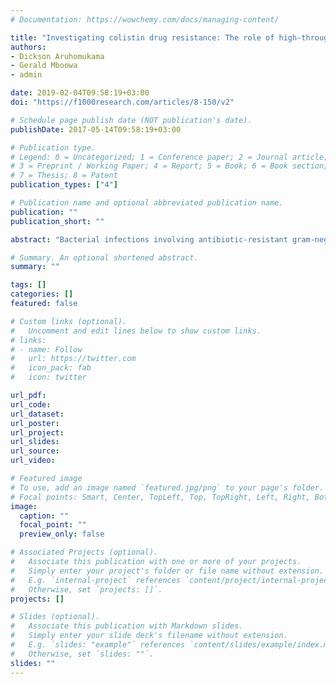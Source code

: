 ```yaml
---
# Documentation: https://wowchemy.com/docs/managing-content/

title: "Investigating colistin drug resistance: The role of high-throughput sequencing and bioinformatics"
authors: 
- Dickson Aruhomukama
- Gerald Mboowa
- admin

date: 2019-02-04T09:58:19+03:00
doi: "https://f1000research.com/articles/8-150/v2"

# Schedule page publish date (NOT publication's date).
publishDate: 2017-05-14T09:58:19+03:00

# Publication type.
# Legend: 0 = Uncategorized; 1 = Conference paper; 2 = Journal article;
# 3 = Preprint / Working Paper; 4 = Report; 5 = Book; 6 = Book section;
# 7 = Thesis; 8 = Patent
publication_types: ["4"]

# Publication name and optional abbreviated publication name.
publication: ""
publication_short: ""

abstract: "Bacterial infections involving antibiotic-resistant gram-negative bacteria continue to increase and represent a major global public health concern. Resistance to antibiotics in these bacteria is mediated by chromosomal and/or acquired resistance mechanisms, these give rise to multi-drug resistant (MDR), extensive-drug resistant (XDR) or pan-drug resistant (PDR) bacterial strains. Most recently, plasmid-mediated resistance to colistin, an antibiotic that had been set apart as the last resort antibiotic in the treatment of infections involving MDR, XDR and PDR gram-negative bacteria has been reported. Plasmid-mediated colistin resistant gram-negative bacteria have been described to be PDR, implying a state devoid of alternative antibiotic therapeutic options. This review concisely describes the evolution of antibiotic resistance to plasmid-mediated colistin resistance and discusses the potential role of high-throughput sequencing technologies, genomics, and bioinformatics towards improving antibiotic resistance surveillance, the search for novel drug targets and precision antibiotic therapy focused at combating colistin resistance, and antibiotic resistance as a whole."

# Summary. An optional shortened abstract.
summary: ""

tags: []
categories: []
featured: false

# Custom links (optional).
#   Uncomment and edit lines below to show custom links.
# links:
# - name: Follow
#   url: https://twitter.com
#   icon_pack: fab
#   icon: twitter

url_pdf:
url_code:
url_dataset:
url_poster:
url_project:
url_slides:
url_source:
url_video:

# Featured image
# To use, add an image named `featured.jpg/png` to your page's folder. 
# Focal points: Smart, Center, TopLeft, Top, TopRight, Left, Right, BottomLeft, Bottom, BottomRight.
image:
  caption: ""
  focal_point: ""
  preview_only: false

# Associated Projects (optional).
#   Associate this publication with one or more of your projects.
#   Simply enter your project's folder or file name without extension.
#   E.g. `internal-project` references `content/project/internal-project/index.md`.
#   Otherwise, set `projects: []`.
projects: []

# Slides (optional).
#   Associate this publication with Markdown slides.
#   Simply enter your slide deck's filename without extension.
#   E.g. `slides: "example"` references `content/slides/example/index.md`.
#   Otherwise, set `slides: ""`.
slides: ""
---
```

